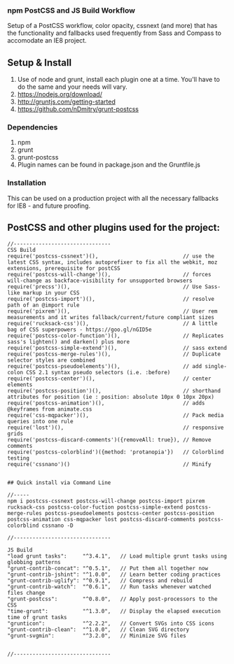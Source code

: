 ### npm PostCSS and JS Build Workflow 
Setup of a PostCSS workflow, color opacity, cssnext (and more) that has the functionality and fallbacks used frequently from Sass and Compass to accomodate an IE8 project.

## Setup & Install

1. Use of node and grunt, install each plugin one at a time. You'll have to do the same and your needs will vary.
2. https://nodejs.org/download/
3. http://gruntjs.com/getting-started
4. https://github.com/nDmitry/grunt-postcss

### Dependencies

1. npm
2. grunt 
3. grunt-postcss
4. Plugin names can be found in package.json and the Gruntfile.js

### Installation

This can be used on a production project with all the necessary fallbacks for IE8 - and future proofing. 


## PostCSS and other plugins used for the project:

```
//-------------------------------
CSS Build
require('postcss-cssnext')(),                           // use the latest CSS syntax, includes autoprefixer to fix all the webkit, moz extensions, prerequisite for postCSS
require('postcss-will-change')(),                       // forces will-change as backface-visibility for unsupported browsers
require('precss')(),                                    // Use Sass-like markup in your CSS
require('postcss-import')(),                            // resolve path of an @import rule  
require('pixrem')(),                                    // User rem measurements and it writes fallback/current/future compliant sizes
require('rucksack-css')(),                              // A little bag of CSS superpowers - https://goo.gl/nGID5e
require('postcss-color-function')(),                    // Replicates sass's lighten() and darken() plus more
require('postcss-simple-extend')(),                     // sass extend
require('postcss-merge-rules')(),                       // Duplicate selector styles are combined
require('postcss-pseudoelements')(),                    // add single-colon CSS 2.1 syntax pseudo selectors (i.e. :before)
require('postcss-center')(),                            // center elements   
require('postcss-position')(),                          // shorthand attributes for position (ie : position: absolute 10px 0 10px 20px)
require('postcss-animation')(),                         // adds @keyframes from animate.css                  
require('css-mqpacker')(),                              // Pack media queries into one rule                    
require('lost')(),                                      // responsive grids 
require('postcss-discard-comments')({removeAll: true}), // Remove comments
require('postcss-colorblind')({method: 'protanopia'})   // Colorblind testing
require('cssnano')()                                    // Minify


## Quick install via Command Line

//-----
npm i postcss-cssnext postcss-will-change postcss-import pixrem rucksack-css postcss-color-fuction postcss-simple-extend postcss-merge-rules postcss-pseudoelements postcss-center postcss-position postcss-animation css-mqpacker lost postcss-discard-comments postcss-colorblind cssnano -D

//-------------------------------

JS Build
"load grunt tasks":     "^3.4.1",   // Load multiple grunt tasks using globbing patterns
"grunt-contrib-concat": "^0.5.1",   // Put them all together now
"grunt-contrib-jshint": "^1.0.0",   // Learn better coding practices
"grunt-contrib-uglify": "^0.9.1",   // Compress and rebuild
"grunt-contrib-watch":  "^0.6.1",   // Run tasks whenever watched files change
"grunt-postcss":        "^0.8.0",   // Apply post-processors to the CSS   
"time-grunt":           "^1.3.0",   // Display the elapsed execution time of grunt tasks 
"grunticon":            "^2.2.2",   // Convert SVGs into CSS icons
"grunt-contrib-clean":  "^1.0.0",   // Clean SVG directory 
"grunt-svgmin":         "^3.2.0",   // Minimize SVG files


//-------------------------------
